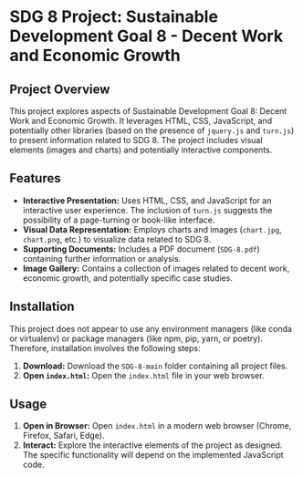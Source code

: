 # SDG 8 Project: Sustainable Development Goal 8 - Decent Work and Economic Growth

## Project Overview

This project explores aspects of Sustainable Development Goal 8: Decent Work and Economic Growth.  It leverages HTML, CSS, JavaScript, and potentially other libraries (based on the presence of `jquery.js` and `turn.js`) to present information related to SDG 8.  The project includes visual elements (images and charts) and potentially interactive components.

## Features

* **Interactive Presentation:** Uses HTML, CSS, and JavaScript for an interactive user experience.  The inclusion of `turn.js` suggests the possibility of a page-turning or book-like interface.
* **Visual Data Representation:** Employs charts and images (`chart.jpg`, `chart.png`, etc.) to visualize data related to SDG 8.
* **Supporting Documents:** Includes a PDF document (`SDG-8.pdf`) containing further information or analysis.
* **Image Gallery:** Contains a collection of images related to decent work, economic growth, and potentially specific case studies.

## Installation

This project does not appear to use any environment managers (like conda or virtualenv) or package managers (like npm, pip, yarn, or poetry).  Therefore, installation involves the following steps:

1. **Download:** Download the `SDG-8-main` folder containing all project files.
2. **Open `index.html`:** Open the `index.html` file in your web browser.


## Usage

1. **Open in Browser:** Open `index.html` in a modern web browser (Chrome, Firefox, Safari, Edge).
2. **Interact:** Explore the interactive elements of the project as designed. The specific functionality will depend on the implemented JavaScript code.
